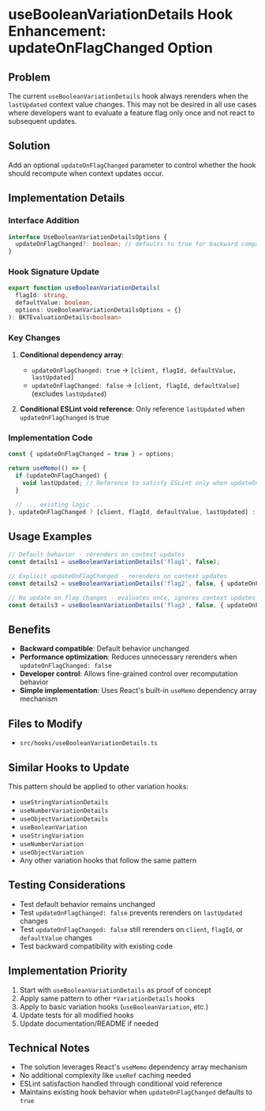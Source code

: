 # useBooleanVariationDetails Hook Enhancement: updateOnFlagChanged Option

## Problem
The current `useBooleanVariationDetails` hook always rerenders when the `lastUpdated` context value changes. This may not be desired in all use cases where developers want to evaluate a feature flag only once and not react to subsequent updates.

## Solution
Add an optional `updateOnFlagChanged` parameter to control whether the hook should recompute when context updates occur.

## Implementation Details

### Interface Addition
```typescript
interface UseBooleanVariationDetailsOptions {
  updateOnFlagChanged?: boolean; // defaults to true for backward compatibility
}
```

### Hook Signature Update
```typescript
export function useBooleanVariationDetails(
  flagId: string,
  defaultValue: boolean,
  options: UseBooleanVariationDetailsOptions = {}
): BKTEvaluationDetails<boolean>
```

### Key Changes
1. **Conditional dependency array**: 
   - `updateOnFlagChanged: true` → `[client, flagId, defaultValue, lastUpdated]`
   - `updateOnFlagChanged: false` → `[client, flagId, defaultValue]` (excludes `lastUpdated`)

2. **Conditional ESLint void reference**: Only reference `lastUpdated` when `updateOnFlagChanged` is true

### Implementation Code
```typescript
const { updateOnFlagChanged = true } = options;

return useMemo(() => {
  if (updateOnFlagChanged) {
    void lastUpdated; // Reference to satisfy ESLint only when updateOnFlagChanged is true
  }

  // ... existing logic ...
}, updateOnFlagChanged ? [client, flagId, defaultValue, lastUpdated] : [client, flagId, defaultValue]);
```

## Usage Examples

```typescript
// Default behavior - rerenders on context updates
const details1 = useBooleanVariationDetails('flag1', false);

// Explicit updateOnFlagChanged - rerenders on context updates
const details2 = useBooleanVariationDetails('flag2', false, { updateOnFlagChanged: true });

// No update on flag changes - evaluates once, ignores context updates
const details3 = useBooleanVariationDetails('flag3', false, { updateOnFlagChanged: false });
```

## Benefits
- **Backward compatible**: Default behavior unchanged
- **Performance optimization**: Reduces unnecessary rerenders when `updateOnFlagChanged: false`
- **Developer control**: Allows fine-grained control over recomputation behavior
- **Simple implementation**: Uses React's built-in `useMemo` dependency array mechanism

## Files to Modify
- `src/hooks/useBooleanVariationDetails.ts`

## Similar Hooks to Update
This pattern should be applied to other variation hooks:
- `useStringVariationDetails`
- `useNumberVariationDetails` 
- `useObjectVariationDetails`
- `useBooleanVariation`
- `useStringVariation`
- `useNumberVariation`
- `useObjectVariation`
- Any other variation hooks that follow the same pattern

## Testing Considerations
- Test default behavior remains unchanged
- Test `updateOnFlagChanged: false` prevents rerenders on `lastUpdated` changes
- Test `updateOnFlagChanged: false` still rerenders on `client`, `flagId`, or `defaultValue` changes
- Test backward compatibility with existing code

## Implementation Priority
1. Start with `useBooleanVariationDetails` as proof of concept
2. Apply same pattern to other `*VariationDetails` hooks
3. Apply to basic variation hooks (`useBooleanVariation`, etc.)
4. Update tests for all modified hooks
5. Update documentation/README if needed

## Technical Notes
- The solution leverages React's `useMemo` dependency array mechanism
- No additional complexity like `useRef` caching needed
- ESLint satisfaction handled through conditional void reference
- Maintains existing hook behavior when `updateOnFlagChanged` defaults to `true`
